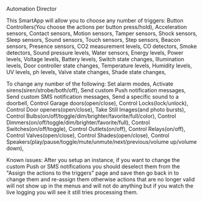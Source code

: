 Automation Director

This SmartApp will allow you to choose any number of triggers:
  Button Controllers(You choose the actions per button press/hold),
  Acceleration sensors,
  Contact sensors,
  Motion sensors,
  Tamper sensors,
  Shock sensors,
  Sleep sensors,
  Sound sensors,
  Touch sensors,
  Step sensors,
  Beacon sensors,
  Presence sensors,
  CO2 measurement levels,
  CO detectors,
  Smoke detectors,
  Sound pressure levels,
  Water sensors,
  Energy levels,
  Power levels,
  Voltage levels,
  Battery levels,
  Switch state changes,
  Illumination levels,
  Door controller state changes,
  Temperature levels,
  Humidity levels,
  UV levels,
  ph levels,
  Valve state changes,
  Shade state changes,
  
To change any number of the following:
  Set alarm modes,
  Activate sirens(siren/strobe/both/off),
  Send custom Push notification messages,
  Send custom SMS notification messages,
  Send a specific sound to a doorbell,
  Control Garage doors(open/close),
  Control Locks(lock/unlock),
  Control Door openers(open/close),
  Take Still Images(and photo bursts),
  Control Bulbs(on/off/toggle/dim/brighter/favorite/full/color<Bulbs only>),
  Control Dimmers(on/off/toggle/dim/brighter/favorite/full),
  Control Switches(on/off/toggle),
  Control Outlets(on/off),
  Control Relays(on/off),
  Control Valves(open/close),
  Control Shades(open/close),
  Control Speakers(play/pause/toggle/mute/unmute/next/previous/volume up/volume down),
  
Known issues:
  After you setup an instance, if you want to change the custom Push or SMS notifications you should deselect them from the "Assign the actions to the triggers" page and save then go back in to change them and re-assign them otherwise actions that are no longer valid will not show up in the menus and will not do anything but if you watch the live logging you will see it still tries processing them.
